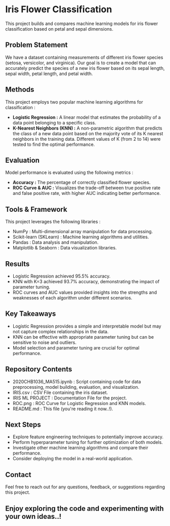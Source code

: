 # Iris Flower Classification 

This project builds and compares machine learning models for iris flower classification based on petal and sepal dimensions.

## Problem Statement

We have a dataset containing measurements of different iris flower species (setosa, versicolor, and virginica). Our goal is to create a model that can accurately predict the species of a new iris flower based on its sepal length, sepal width, petal length, and petal width.

## Methods

This project employs two popular machine learning algorithms for classification :

* **Logistic Regression :** A linear model that estimates the probability of a data point belonging to a specific class.
* **K-Nearest Neighbors (KNN) :** A non-parametric algorithm that predicts the class of a new data point based on the majority vote of its K nearest neighbors in the training data. Different values of K (from 2 to 14) were tested to find the optimal performance.

## Evaluation

Model performance is evaluated using the following metrics :

* **Accuracy :** The percentage of correctly classified flower species.
* **ROC Curve & AUC :** Visualizes the trade-off between true positive rate and false positive rate, with higher AUC indicating better performance.

## Tools & Framework

This project leverages the following libraries :

* NumPy : Multi-dimensional array manipulation for data processing.
* Scikit-learn (SKLearn) : Machine learning algorithms and utilities.
* Pandas : Data analysis and manipulation.
* Matplotlib & Seaborn : Data visualization libraries.

## Results

* Logistic Regression achieved 95.5% accuracy.
* KNN with K=3 achieved 93.7% accuracy, demonstrating the impact of parameter tuning.
* ROC curves and AUC values provided insights into the strengths and weaknesses of each algorithm under different scenarios.

## Key Takeaways

* Logistic Regression provides a simple and interpretable model but may not capture complex relationships in the data.
* KNN can be effective with appropriate parameter tuning but can be sensitive to noise and outliers.
* Model selection and parameter tuning are crucial for optimal performance.

## Repository Contents

* 2020CHB1036_MA515.ipynb : Script containing code for data preprocessing, model building, evaluation, and visualization.
* IRIS.csv : CSV File containing the iris dataset.
* IRIS ML PROJECT : Documentation File for the project.
* ROC.png : ROC Curve for Logistic Regression and KNN models.
* README.md : This file (you're reading it now..!).

## Next Steps

* Explore feature engineering techniques to potentially improve accuracy.
* Perform hyperparameter tuning for further optimization of both models.
* Investigate other machine learning algorithms and compare their performance.
* Consider deploying the model in a real-world application.

## Contact

Feel free to reach out for any questions, feedback, or suggestions regarding this project.

## Enjoy exploring the code and experimenting with your own ideas..!
